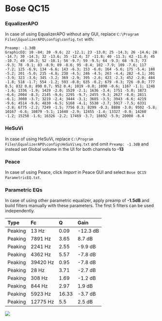 # Bose QC15

### EqualizerAPO
In case of using EqualizerAPO without any GUI, replace `C:\Program Files\EqualizerAPO\config\config.txt`
with:
```
Preamp: -1.3dB
GraphicEQ: 10 -84; 20 -9.6; 22 -12.1; 23 -13.0; 25 -14.3; 26 -14.6; 28 -14.7; 30 -14.3; 32 -13.6; 35 -12.4; 37 -11.8; 40 -11.3; 42 -11.0; 45 -10.7; 49 -10.3; 52 -10.1; 56 -9.7; 59 -9.5; 64 -9.3; 68 -9.3; 73 -9.3; 78 -9.1; 83 -8.9; 89 -8.6; 95 -8.4; 102 -7.9; 109 -7.6; 117 -7.2; 125 -6.9; 134 -6.6; 143 -6.3; 153 -6.0; 164 -5.6; 175 -5.4; 188 -5.2; 201 -5.0; 215 -4.8; 230 -4.5; 246 -4.5; 263 -4.4; 282 -4.1; 301 -3.9; 323 -3.6; 345 -3.2; 369 -2.9; 395 -2.6; 423 -2.3; 452 -2.0; 484 -1.8; 518 -1.7; 554 -1.2; 593 -0.8; 635 -0.2; 679 -0.3; 726 -0.0; 777 0.5; 832 0.8; 890 0.7; 952 0.4; 1019 -0.0; 1090 -0.6; 1167 -1.1; 1248 -1.6; 1336 -1.9; 1429 -2.0; 1529 -2.1; 1636 -3.4; 1751 -5.0; 1873 -6.6; 2004 -8.3; 2145 -9.6; 2295 -9.7; 2455 -9.3; 2627 -8.0; 2811 -6.1; 3008 -3.7; 3219 -2.4; 3444 -3.1; 3685 -3.5; 3943 -6.6; 4219 -9.6; 4514 -9.6; 4830 -6.5; 5168 -4.1; 5530 -3.7; 5917 -7.5; 6331 -3.8; 6775 -2.2; 7249 -1.5; 7756 0.3; 8299 -0.3; 8880 -3.0; 9502 -5.8; 10167 -6.6; 10879 -5.1; 11640 -2.9; 12455 -1.4; 13327 -0.9; 14260 -1.2; 15258 -1.6; 16326 -2.2; 17469 -3.7; 18692 -5.9; 20000 -8.4
```

### HeSuVi
In case of using HeSuVi, replace `C:\Program Files\EqualizerAPO\config\HeSuVi\eq.txt` and omit `Preamp:
-1.3dB` and instead set Global volume in the UI for both channels to **-13**

### Peace
In case of using Peace, click *Import* in Peace GUI and select `Bose QC15 ParametricEQ.txt`.

### Parametric EQs
In case of using other parametric equalizer, apply preamp of **-1.5dB** and build filters manually with
these parameters. The first 5 filters can be used independently.

| Type    | Fc       |     Q | Gain     |
|:--------|:---------|:------|:---------|
| Peaking | 13 Hz    |  0.09 | -12.3 dB |
| Peaking | 7891 Hz  |  3.65 | 8.7 dB   |
| Peaking | 2241 Hz  |  2.55 | -9.9 dB  |
| Peaking | 4362 Hz  |  5.57 | -7.8 dB  |
| Peaking | 39420 Hz |  0.95 | -7.8 dB  |
| Peaking | 28 Hz    |  3.71 | -2.7 dB  |
| Peaking | 308 Hz   |  1.69 | -1.2 dB  |
| Peaking | 844 Hz   |  2.97 | 1.9 dB   |
| Peaking | 5923 Hz  | 16.33 | -3.7 dB  |
| Peaking | 12775 Hz |  5.5  | 2.5 dB   |

![](https://raw.githubusercontent.com/jaakkopasanen/AutoEq/master/results/headphonecom/sbaf-serious/Bose%20QC15/Bose%20QC15.png)